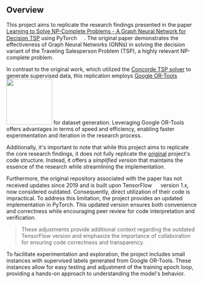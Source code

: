 ## Overview
This project aims to replicate the research findings presented in the paper [Learning to Solve NP-Complete Problems - A Graph Neural Network for Decision TSP](https://arxiv.org/abs/1809.02721) using PyTorch <img src="https://upload.wikimedia.org/wikipedia/commons/thumb/1/10/PyTorch_logo_icon.svg/640px-PyTorch_logo_icon.svg.png" width=15/>. The original paper demonstrates the effectiveness of Graph Neural Networks (GNNs) in solving the decision variant of the Traveling Salesperson Problem (TSP), a highly relevant NP-complete problem.


In contrast to the original work, which utilized the [Concorde TSP solver](https://www.math.uwaterloo.ca/tsp/concorde.html) to generate supervised data, this replication employs [Google OR-Tools](https://developers.google.com/optimization) <img src="https://pbs.twimg.com/media/DuoN35ZXgAAKzC_.jpg" width=120/>  for dataset generation. Leveraging Google OR-Tools offers advantages in terms of speed and efficiency, enabling faster experimentation and iteration in the research process.

Additionally, it's important to note that while this project aims to replicate the core research findings, it does not fully replicate the [original](https://github.com/machine-reasoning-ufrgs/TSP-GNN) project's code structure. Instead, it offers a *simplified version* that maintains the essence of the research while streamlining the implementation.

Furthermore, the original repository associated with the paper has not received updates since 2019 and is built upon TensorFlow  <img src="https://upload.wikimedia.org/wikipedia/commons/thumb/2/2d/Tensorflow_logo.svg/1200px-Tensorflow_logo.svg.png" width=15/> version 1.x, now considered outdated. Consequently, direct utilization of their code is impractical. To address this limitation, the project provides an updated implementation in PyTorch. This updated version ensures both convenience and correctness while encouraging peer review for code interpretation and verification.

> These adjustments provide additional context regarding the outdated TensorFlow version and emphasize the importance of collaboration for ensuring code correctness and transparency.

To facilitate experimentation and exploration, the project includes small instances with supervised labels generated from Google OR-Tools. These instances allow for easy testing and adjustment of the training epoch loop, providing a hands-on approach to understanding the model's behavior.
